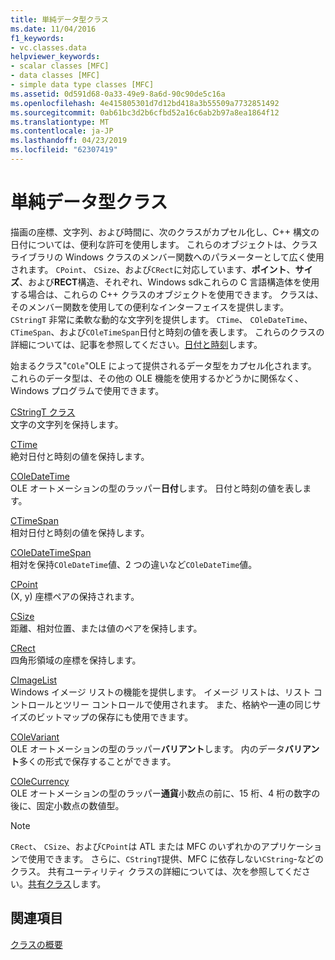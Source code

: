 ```yaml
---
title: 単純データ型クラス
ms.date: 11/04/2016
f1_keywords:
- vc.classes.data
helpviewer_keywords:
- scalar classes [MFC]
- data classes [MFC]
- simple data type classes [MFC]
ms.assetid: 0d591d68-0a33-49e9-8a6d-90c90de5c16a
ms.openlocfilehash: 4e415805301d7d12bd418a3b55509a7732851492
ms.sourcegitcommit: 0ab61bc3d2b6cfbd52a16c6ab2b97a8ea1864f12
ms.translationtype: MT
ms.contentlocale: ja-JP
ms.lasthandoff: 04/23/2019
ms.locfileid: "62307419"
---
```

# <a name="simple-data-type-classes"></a>単純データ型クラス

描画の座標、文字列、および時間に、次のクラスがカプセル化し、C++ 構文の日付については、便利な許可を使用します。 これらのオブジェクトは、クラス ライブラリの Windows クラスのメンバー関数へのパラメーターとして広く使用されます。 `CPoint`、 `CSize`、および`CRect`に対応しています、**ポイント**、**サイズ**、および**RECT**構造、それぞれ、Windows sdkこれらの C 言語構造体を使用する場合は、これらの C++ クラスのオブジェクトを使用できます。 クラスは、そのメンバー関数を使用しての便利なインターフェイスを提供します。 `CStringT` 非常に柔軟な動的な文字列を提供します。 `CTime`、 `COleDateTime`、 `CTimeSpan`、および`COleTimeSpan`日付と時刻の値を表します。 これらのクラスの詳細については、記事を参照してください。[日付と時刻](../atl-mfc-shared/date-and-time.md)します。

始まるクラス"`COle`"OLE によって提供されるデータ型をカプセル化されます。 これらのデータ型は、その他の OLE 機能を使用するかどうかに関係なく、Windows プログラムで使用できます。

[CStringT クラス](../atl-mfc-shared/reference/cstringt-class.md)<br/>
文字の文字列を保持します。

[CTime](../atl-mfc-shared/reference/ctime-class.md)<br/>
絶対日付と時刻の値を保持します。

[COleDateTime](../atl-mfc-shared/reference/coledatetime-class.md)<br/>
OLE オートメーションの型のラッパー**日付**します。 日付と時刻の値を表します。

[CTimeSpan](../atl-mfc-shared/reference/ctimespan-class.md)<br/>
相対日付と時刻の値を保持します。

[COleDateTimeSpan](../atl-mfc-shared/reference/coledatetimespan-class.md)<br/>
相対を保持`COleDateTime`値、2 つの違いなど`COleDateTime`値。

[CPoint](../atl-mfc-shared/reference/cpoint-class.md)<br/>
(X, y) 座標ペアの保持されます。

[CSize](../atl-mfc-shared/reference/csize-class.md)<br/>
距離、相対位置、または値のペアを保持します。

[CRect](../atl-mfc-shared/reference/crect-class.md)<br/>
四角形領域の座標を保持します。

[CImageList](../mfc/reference/cimagelist-class.md)<br/>
Windows イメージ リストの機能を提供します。 イメージ リストは、リスト コントロールとツリー コントロールで使用されます。 また、格納や一連の同じサイズのビットマップの保存にも使用できます。

[COleVariant](../mfc/reference/colevariant-class.md)<br/>
OLE オートメーションの型のラッパー**バリアント**します。 内のデータ**バリアント**多くの形式で保存することができます。

[COleCurrency](../mfc/reference/colecurrency-class.md)<br/>
OLE オートメーションの型のラッパー**通貨**小数点の前に、15 桁、4 桁の数字の後に、固定小数点の数値型。

> [!NOTE]
>  `CRect`、 `CSize`、および`CPoint`は ATL または MFC のいずれかのアプリケーションで使用できます。 さらに、`CStringT`提供、MFC に依存しない`CString`-などのクラス。 共有ユーティリティ クラスの詳細については、次を参照してください。[共有クラス](../atl-mfc-shared/atl-mfc-shared-classes.md)します。

## <a name="see-also"></a>関連項目

[クラスの概要](../mfc/class-library-overview.md)
